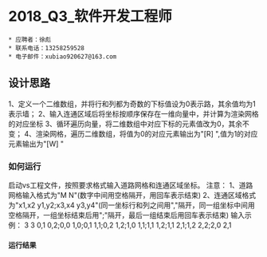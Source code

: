 # 2018_Q3_软件开发工程师
    * 应聘者：徐彪 
    * 联系电话：13258259528
    * 电子邮件：xubiao920627@163.com
## 设计思路
   1、定义一个二维数组，并将行和列都为奇数的下标值设为0表示路，其余值均为1表示墙；
   2、输入连通区域后将坐标按顺序保存在一维向量中，并计算为渲染网格的对应坐标
   3、循环遍历向量，将二维数组中对应下标的元素值改为0，其余不变；
   4、渲染网格，遍历二维数组，将值为0的对应元素输出为"[R] ",值为1的对应元素输出为"[W] "

### 如何运行
   启动vs工程文件，按照要求格式输入道路网格和连通区域坐标。
   注意：
   1、道路网格输入格式为"M N"(数字中间用空格隔开，用回车表示结束)
   2、连通区域格式为"x1,x2 y1,y2;x3,x4 y3,y4"(同一坐标行和列之间用","隔开，同一组坐标中间用空格隔开，一组坐标结束后用";"隔开，最后一组结束后用回车表示结束)
   输入示例：
   3 3
   0,1 0,2;0,0 1,0;0,1 1,1;0,2 1,2;1,0 1,1;1,1 1,2;1,1 2,1;1,2 2,2;2,0 2,1

#### 运行结果
